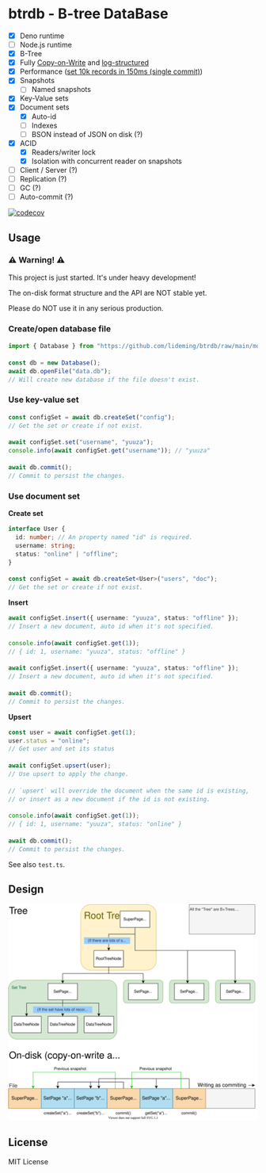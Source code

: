# btrdb - B-tree DataBase

- [x] Deno runtime
- [ ] Node.js runtime
- [x] B-Tree
- [x] Fully [Copy-on-Write](https://en.wikipedia.org/wiki/Copy-on-write) and
  [log-structured](https://en.wikipedia.org/wiki/Log-structured_file_system)
- [x] Performance
  ([set 10k records in 150ms (single
  commit)](https://github.com/lideming/btrdb/runs/2995614665#step:4:261))
- [x] Snapshots
  - [ ] Named snapshots
- [x] Key-Value sets
- [x] Document sets
  - [x] Auto-id
  - [ ] Indexes
  - [ ] BSON instead of JSON on disk (?)
- [x] ACID
  - [x] Readers/writer lock
  - [x] Isolation with concurrent reader on snapshots
- [ ] Client / Server (?)
- [ ] Replication (?)
- [ ] GC (?)
- [ ] Auto-commit (?)

[![codecov](https://codecov.io/gh/lideming/btrdb/branch/main/graph/badge.svg?token=EWISTK2KWU)](https://codecov.io/gh/lideming/btrdb)

## Usage

### ⚠️ Warning! ⚠️

This project is just started. It's under heavy development!

The on-disk format structure and the API are NOT stable yet.

Please do NOT use it in any serious production.

### Create/open database file

```ts
import { Database } from "https://github.com/lideming/btrdb/raw/main/mod.ts";

const db = new Database();
await db.openFile("data.db");
// Will create new database if the file doesn't exist.
```

### Use key-value set

```ts
const configSet = await db.createSet("config");
// Get the set or create if not exist.

await configSet.set("username", "yuuza");
console.info(await configSet.get("username")); // "yuuza"

await db.commit();
// Commit to persist the changes.
```

### Use document set

**Create set**

```ts
interface User {
  id: number; // An property named "id" is required.
  username: string;
  status: "online" | "offline";
}

const configSet = await db.createSet<User>("users", "doc");
// Get the set or create if not exist.
```

**Insert**

```ts
await configSet.insert({ username: "yuuza", status: "offline" });
// Insert a new document, auto id when it's not specified.

console.info(await configSet.get(1));
// { id: 1, username: "yuuza", status: "offline" }

await configSet.insert({ username: "yuuza", status: "offline" });
// Insert a new document, auto id when it's not specified.

await db.commit();
// Commit to persist the changes.
```

**Upsert**

```ts
const user = await configSet.get(1);
user.status = "online";
// Get user and set its status

await configSet.upsert(user);
// Use upsert to apply the change.

// `upsert` will override the document when the same id is existing,
// or insert as a new document if the id is not existing.

console.info(await configSet.get(1));
// { id: 1, username: "yuuza", status: "online" }

await db.commit();
// Commit to persist the changes.
```

See also `test.ts`.

## Design

![design.svg](./docs/design.svg)

## License

MIT License

